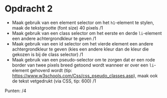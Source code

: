 # Opdracht 2

- Maak gebruik van een element selector om het `h1`-element te stylen, maak de tekstgrootte (font size) 40 pixels /1
- Maak gebruik van een class selector om het eerste en derde `li`-element een andere achtergrondkleur te geven /1
- Maak gebruik van een id selector om het vierde element een andere achtergrondkleur te geven (kies een andere kleur dan de kleur die gekozen is bij de class selector) /1
- Maak gebruik van een pseudo-selector om te zorgen dat er een rode border van twee pixels breed getoond wordt wanneer er over een `li`-element gehoverd wordt (tip: https://www.w3schools.com/Css/css_pseudo_classes.asp), maak ook de tekst vetgedrukt (via CSS, tip: 600) /1

Punten: /4